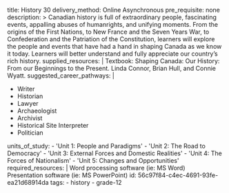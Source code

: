title: History 30
delivery_method: Online Asynchronous
pre_requisite: none
description: >
  Canadian history is full of extraordinary people, fascinating events, appalling abuses of
  humanrights, and unifying moments. From the origins of the First Nations, to New France and the
  Seven Years War, to Confederation and the Patriation of the Constitution, learners will explore the
  people and events that have had a hand in shaping Canada as we know it today. Learners will better
  understand and fully appreciate our country’s rich history.
supplied_resources: |
  Textbook: Shaping Canada: Our History: From our Beginnings to the Present. Linda Connor, Brian Hull, and Connie Wyatt.
suggested_career_pathways: |
  <ul>
  <li>Writer</li>
  <li>Historian</li>
  <li>Lawyer</li>
  <li>Archaeologist</li>
  <li>Archivist</li>
  <li>Historical Site Interpreter</li>
  <li>Politician</li>
  </ul>
units_of_study:
  - 'Unit 1: People and Paradigms'
  - 'Unit 2: The Road to Democracy'
  - 'Unit 3: External Forces and Domestic Realities'
  - 'Unit 4: The Forces of Nationalism'
  - 'Unit 5: Changes and Opportunities'
required_resources: |
  Word processing software (ie: MS Word)<br>
  Presentation software (ie: MS PowerPoint)
id: 56c97f84-c4ec-4691-93fe-ea21d68914da
tags:
  - history
  - grade-12
